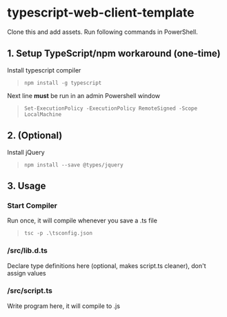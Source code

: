 # typescript-web-client-template

Clone this and add assets. Run following commands in PowerShell.

## 1. Setup TypeScript/npm workaround (one-time)

Install typescript compiler
>`npm install -g typescript`

Next line **must** be run in an admin Powershell window
>`Set-ExecutionPolicy -ExecutionPolicy RemoteSigned -Scope LocalMachine`

## 2. (Optional)

Install jQuery
>`npm install --save @types/jquery`

## 3. Usage

### Start Compiler

Run once, it will compile whenever you save a .ts file
>`tsc -p .\tsconfig.json`

### /src/lib.d.ts

Declare type definitions here (optional, makes script.ts cleaner), don't assign values

### /src/script.ts

Write program here, it will compile to .js